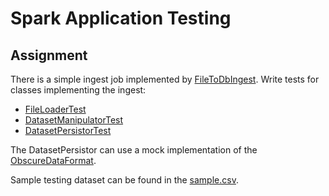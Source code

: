 # Spark Application Testing

## Assignment
There is a simple ingest job implemented by [FileToDbIngest](src/main/java/com/ivolasek/sparkcourse/ingest/FileToDbIngest.java). Write tests for classes implementing the ingest:
* [FileLoaderTest](src/test/java/com/ivolasek/sparkcourse/ingest/FileLoaderTest.java)
* [DatasetManipulatorTest](src/test/java/com/ivolasek/sparkcourse/ingest/DatasetManipulatorTest.java)
* [DatasetPersistorTest](src/test/java/com/ivolasek/sparkcourse/ingest/DatasetPersistorTest.java)

The DatasetPersistor can use a mock implementation of the  [ObscureDataFormat](src/test/java/com/ivolasek/sparkcourse/ingest/support/ObscureDataFormat.java).

Sample testing dataset can be found in the [sample.csv](src/test/resources/sample.csv).